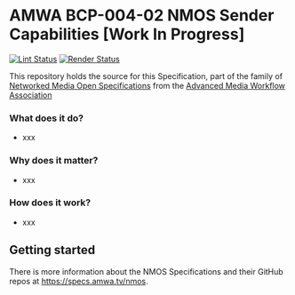 # AMWA BCP-004-02 NMOS Sender Capabilities \[Work In Progress\] 

[![Lint Status](https://github.com/AMWA-TV/bcp-004-02/workflows/Lint/badge.svg)](https://github.com/AMWA-TV/bcp-004-02/actions?query=workflow%3ALint)
[![Render Status](https://github.com/AMWA-TV/bcp-004-02/workflows/Render/badge.svg)](https://github.com/AMWA-TV/bcp-004-02/actions?query=workflow%3ARender)

This repository holds the source for this Specification, part of the family of [Networked Media Open Specifications](https://specs.amwa.tv/nmos) from the [Advanced Media Workflow Association](https://amwa.tv)

<!-- INTRO-START -->

### What does it do?

- xxx

### Why does it matter?

- xxx

### How does it work?

- xxx

<!-- INTRO-END -->

## Getting started

There is more information about the NMOS Specifications and their GitHub repos at <https://specs.amwa.tv/nmos>.
